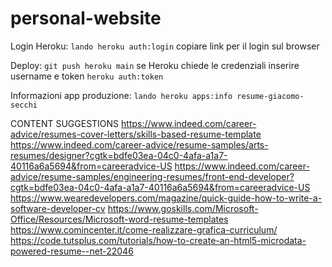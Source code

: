# personal-website

 

Login Heroku:
```lando heroku auth:login```
copiare link per il login sul browser


Deploy:
```git push heroku main```
se Heroku chiede le credenziali inserire username e token ```heroku auth:token```


Informazioni app produzione:
```lando heroku apps:info resume-giacomo-secchi```

CONTENT SUGGESTIONS
https://www.indeed.com/career-advice/resumes-cover-letters/skills-based-resume-template
https://www.indeed.com/career-advice/resume-samples/arts-resumes/designer?cgtk=bdfe03ea-04c0-4afa-a1a7-40116a6a5694&from=careeradvice-US
https://www.indeed.com/career-advice/resume-samples/engineering-resumes/front-end-developer?cgtk=bdfe03ea-04c0-4afa-a1a7-40116a6a5694&from=careeradvice-US
https://www.wearedevelopers.com/magazine/quick-guide-how-to-write-a-software-developer-cv
https://www.goskills.com/Microsoft-Office/Resources/Microsoft-word-resume-templates
https://www.comincenter.it/come-realizzare-grafica-curriculum/
https://code.tutsplus.com/tutorials/how-to-create-an-html5-microdata-powered-resume--net-22046


